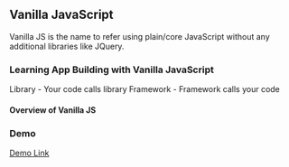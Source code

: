 

## Vanilla JavaScript

Vanilla JS is the name to refer using plain/core JavaScript without any additional libraries like JQuery. 


### Learning App Building with Vanilla JavaScript

Library - Your code calls library
Framework - Framework calls your code


#### Overview of Vanilla JS




### Demo

[Demo Link](https://vanilla-javascript-app.herokuapp.com/)


